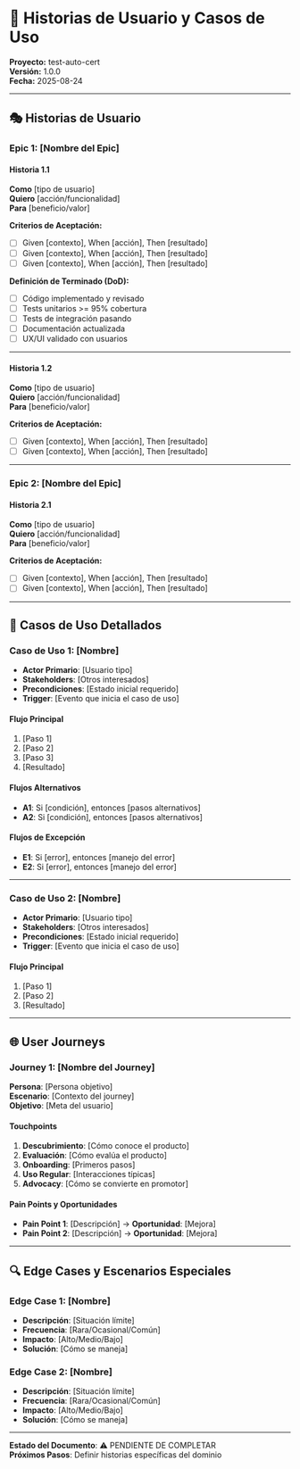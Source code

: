 # 📖 Historias de Usuario y Casos de Uso
**Proyecto:** test-auto-cert  
**Versión:** 1.0.0  
**Fecha:** 2025-08-24  

---

## 🎭 Historias de Usuario

### Epic 1: [Nombre del Epic]

#### Historia 1.1
**Como** [tipo de usuario]  
**Quiero** [acción/funcionalidad]  
**Para** [beneficio/valor]  

**Criterios de Aceptación:**
- [ ] Given [contexto], When [acción], Then [resultado]
- [ ] Given [contexto], When [acción], Then [resultado]
- [ ] Given [contexto], When [acción], Then [resultado]

**Definición de Terminado (DoD):**
- [ ] Código implementado y revisado
- [ ] Tests unitarios >= 95% cobertura
- [ ] Tests de integración pasando
- [ ] Documentación actualizada
- [ ] UX/UI validado con usuarios

---

#### Historia 1.2
**Como** [tipo de usuario]  
**Quiero** [acción/funcionalidad]  
**Para** [beneficio/valor]  

**Criterios de Aceptación:**
- [ ] Given [contexto], When [acción], Then [resultado]
- [ ] Given [contexto], When [acción], Then [resultado]

---

### Epic 2: [Nombre del Epic]

#### Historia 2.1
**Como** [tipo de usuario]  
**Quiero** [acción/funcionalidad]  
**Para** [beneficio/valor]  

**Criterios de Aceptación:**
- [ ] Given [contexto], When [acción], Then [resultado]
- [ ] Given [contexto], When [acción], Then [resultado]

---

## 🎯 Casos de Uso Detallados

### Caso de Uso 1: [Nombre]
- **Actor Primario**: [Usuario tipo]
- **Stakeholders**: [Otros interesados]
- **Precondiciones**: [Estado inicial requerido]
- **Trigger**: [Evento que inicia el caso de uso]

#### Flujo Principal
1. [Paso 1]
2. [Paso 2]
3. [Paso 3]
4. [Resultado]

#### Flujos Alternativos
- **A1**: Si [condición], entonces [pasos alternativos]
- **A2**: Si [condición], entonces [pasos alternativos]

#### Flujos de Excepción
- **E1**: Si [error], entonces [manejo del error]
- **E2**: Si [error], entonces [manejo del error]

---

### Caso de Uso 2: [Nombre]
- **Actor Primario**: [Usuario tipo]
- **Stakeholders**: [Otros interesados]
- **Precondiciones**: [Estado inicial requerido]
- **Trigger**: [Evento que inicia el caso de uso]

#### Flujo Principal
1. [Paso 1]
2. [Paso 2]
3. [Resultado]

---

## 🌐 User Journeys

### Journey 1: [Nombre del Journey]
**Persona**: [Persona objetivo]  
**Escenario**: [Contexto del journey]  
**Objetivo**: [Meta del usuario]  

#### Touchpoints
1. **Descubrimiento**: [Cómo conoce el producto]
2. **Evaluación**: [Cómo evalúa el producto]
3. **Onboarding**: [Primeros pasos]
4. **Uso Regular**: [Interacciones típicas]
5. **Advocacy**: [Cómo se convierte en promotor]

#### Pain Points y Oportunidades
- **Pain Point 1**: [Descripción] → **Oportunidad**: [Mejora]
- **Pain Point 2**: [Descripción] → **Oportunidad**: [Mejora]

---

## 🔍 Edge Cases y Escenarios Especiales

### Edge Case 1: [Nombre]
- **Descripción**: [Situación límite]
- **Frecuencia**: [Rara/Ocasional/Común]
- **Impacto**: [Alto/Medio/Bajo]
- **Solución**: [Cómo se maneja]

### Edge Case 2: [Nombre]
- **Descripción**: [Situación límite]
- **Frecuencia**: [Rara/Ocasional/Común]
- **Impacto**: [Alto/Medio/Bajo]
- **Solución**: [Cómo se maneja]

---

**Estado del Documento**: ⚠️ PENDIENTE DE COMPLETAR  
**Próximos Pasos**: Definir historias específicas del dominio
